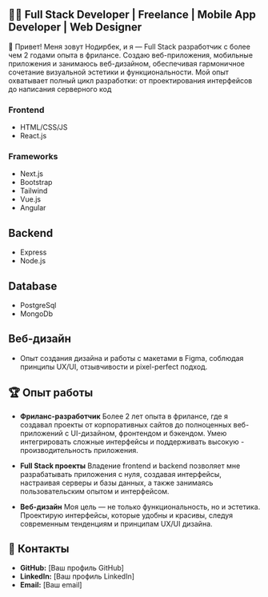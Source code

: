 ## **👨‍💻 Full Stack Developer | Freelance | Mobile App Developer | Web Designer**

🌟 Привет!
Меня зовут Нодирбек, и я — Full Stack разработчик с более чем 2 годами опыта в фрилансе. Создаю веб-приложения, мобильные приложения и занимаюсь веб-дизайном, обеспечивая гармоничное сочетание визуальной эстетики и функциональности. Мой опыт охватывает полный цикл разработки: от проектирования интерфейсов до написания серверного код

### **Frontend** 
  - HTML/CSS/JS
  - React.js

### **Frameworks** 
  - Next.js
  - Bootstrap
  - Tailwind
  - Vue.js
  - Angular

## **Backend** 
  - Express
  - Node.js

## **Database** 
  - PostgreSql
  - MongoDb

## **Веб-дизайн**
  - Опыт создания дизайна и работы с макетами в Figma, соблюдая принципы UX/UI, отзывчивости и pixel-perfect подход.

## **🏆 Опыт работы**
- **Фриланс-разработчик**
  Более 2 лет опыта в фрилансе, где я создавал проекты от корпоративных сайтов до полноценных веб-приложений с UI-дизайном, фронтендом и бэкендом. Умею интегрировать сложные интерфейсы и поддерживать высокую - 
  производительность приложения.

- **Full Stack проекты**
  Владение frontend и backend позволяет мне разрабатывать приложения с нуля, создавая интерфейсы, настраивая серверы и базы данных, а также занимаясь пользовательским опытом и интерфейсом.

- **Веб-дизайн**
  Моя цель — не только функциональность, но и эстетика. Проектирую интерфейсы, которые удобны и красивы, следуя современным тенденциям и принципам UX/UI дизайна.

## **💼 Контакты**
- **GitHub:** [Ваш профиль GitHub]
- **LinkedIn:** [Ваш профиль LinkedIn]
- **Email:** [Ваш email]
